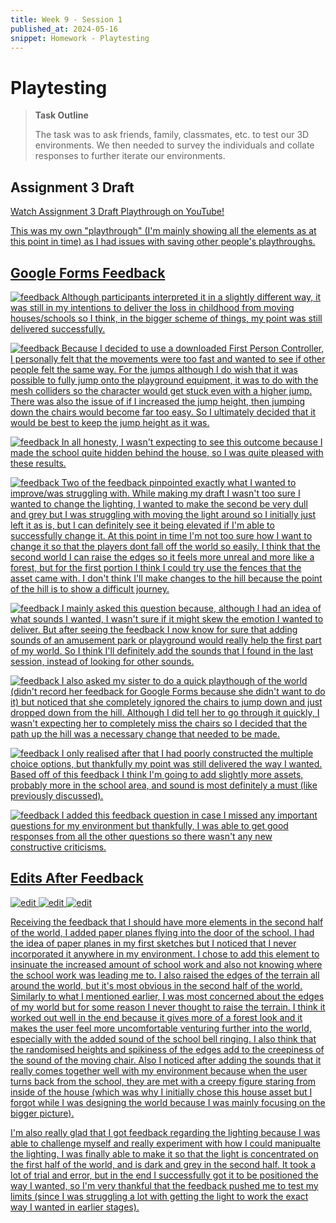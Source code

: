 ```yaml
---
title: Week 9 - Session 1
published_at: 2024-05-16
snippet: Homework - Playtesting
---
```

# Playtesting
>**Task Outline**
>
> The task was to ask friends, family, classmates, etc. to test our 3D environments. We then needed to survey the individuals and collate responses to further iterate our environments.

## Assignment 3 Draft
<p><a href=https://youtu.be/ZME97Vx657g> Watch Assignment 3 Draft Playthrough on YouTube!</p>

This was my own "playthrough" (I'm mainly showing all the elements as at this point in time) as I had issues with saving other people's playthroughs.

## Google Forms Feedback
![feedback](/W9/feedback1.png)
Although participants interpreted it in a slightly different way, it was still in my intentions to deliver the loss in childhood from moving houses/schools so I think, in the bigger scheme of things, my point was still delivered successfully.

![feedback](/W9/feedback2.png)
Because I decided to use a downloaded First Person Controller, I personally felt that the movements were too fast and wanted to see if other people felt the same way. For the jumps although I do wish that it was possible to fully jump onto the playground equipment, it was to do with the mesh colliders so the character would get stuck even with a higher jump. There was also the issue of if I increased the jump height, then jumping down the chairs would become far too easy. So I ultimately decided that it would be best to keep the jump height as it was.

![feedback](/W9/feedback3.png)
In all honesty, I wasn't expecting to see this outcome because I made the school quite hidden behind the house, so I was quite pleased with these results.

![feedback](/W9/feedback4.png)
Two of the feedback pinpointed exactly what I wanted to improve/was struggling with. While making my draft I wasn't too sure I wanted to change the lighting, I wanted to make the second be very dull and grey but I was struggling with moving the light around so I initially just left it as is, but I can definitely see it being elevated if I'm able to successfully change it. At this point in time I'm not too sure how I want to change it so that the players dont fall off the world so easily. I think that the second world I can raise the edges so it feels more unreal and more like a forest, but for the first portion I think I could try use the fences that the asset came with. I don't think I'll make changes to the hill because the point of the hill is to show a difficult journey.

![feedback](/W9/feedback5.png)
I mainly asked this question because, although I had an idea of what sounds I wanted, I wasn't sure if it might skew the emotion I wanted to deliver. But after seeing the feedback I now know for sure that adding sounds of an amusement park or playground would really help the first part of my world. So I think I'll definitely add the sounds that I found in the last session, instead of looking for other sounds.

![feedback](/W9/feedback6.png)
I also asked my sister to do a quick playthough of the world (didn't record her feedback for Google Forms because she didn't want to do it) but noticed that she completely ignored the chairs to jump down and just dropped down from the hill. Although I did tell her to go through it quickly, I wasn't expecting her to completely miss the chairs so I decided that the path up the hill was a necessary change that needed to be made.

![feedback](/W9/feedback7.png)
I only realised after that I had poorly constructed the multiple choice options, but thankfully my point was still delivered the way I wanted. Based off of this feedback I think I'm going to add slightly more assets, probably more in the school area, and sound is most definitely a must (like previously discussed).

![feedback](/W9/feedback8.png)
I added this feedback question in case I missed any important questions for my environment but thankfully, I was able to get good responses from all the other questions so there wasn't any new constructive criticisms.

## Edits After Feedback
![edit](/W9/2playtest1.png)
![edit](/W9/2playtest2.png)
![edit](/W9/2playtest3.png)

Receiving the feedback that I should have more elements in the second half of the world, I added paper planes flying into the door of the school. I had the idea of paper planes in my first sketches but I noticed that I never incorporated it anywhere in my environment. I chose to add this element to insinuate the increased amount of school work and also not knowing where the school work was leading me to. I also raised the edges of the terrain all around the world, but it's most obvious in the second half of the world. Similarly to what I mentioned earlier, I was most concerned about the edges of my world but for some reason I never thought to raise the terrain. I think it worked out well in the end because it gives more of a forest look and it makes the user feel more uncomfortable venturing further into the world, especially with the added sound of the school bell ringing. I also think that the randomised heights and spikiness of the edges add to the creepiness of the sound of the moving chair. Also I noticed after adding the sounds that it really comes together well with my environment because when the user turns back from the school, they are met with a creepy figure staring from inside of the house (which was why I initially chose this house asset but I forgot while I was designing the world because I was mainly focusing on the bigger picture).

I'm also really glad that I got feedback regarding the lighting because I was able to challenge myself and really experiment with how I could manipualte the lighting. I was finally able to make it so that the light is concentrated on the first half of the world, and is dark and grey in the second half. It took a lot of trial and error, but in the end I successfully got it to be positioned the way I wanted, so I'm very thankful that the feedback pushed me to test my limits (since I was struggling a lot with getting the light to work the exact way I wanted in earlier stages).